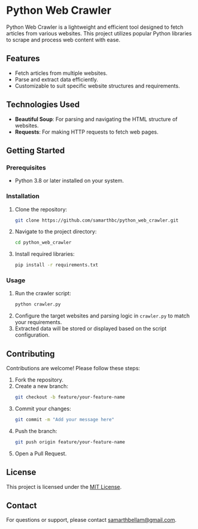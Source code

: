 # Python Web Crawler

Python Web Crawler is a lightweight and efficient tool designed to fetch articles from various websites. This project utilizes popular Python libraries to scrape and process web content with ease.

## Features
- Fetch articles from multiple websites.
- Parse and extract data efficiently.
- Customizable to suit specific website structures and requirements.

## Technologies Used
- **Beautiful Soup**: For parsing and navigating the HTML structure of websites.
- **Requests**: For making HTTP requests to fetch web pages.

## Getting Started

### Prerequisites
- Python 3.8 or later installed on your system.

### Installation
1. Clone the repository:
   ```bash
   git clone https://github.com/samarthbc/python_web_crawler.git
   ```
2. Navigate to the project directory:
   ```bash
   cd python_web_crawler
   ```
3. Install required libraries:
   ```bash
   pip install -r requirements.txt
   ```

### Usage
1. Run the crawler script:
   ```bash
   python crawler.py
   ```
2. Configure the target websites and parsing logic in `crawler.py` to match your requirements.
3. Extracted data will be stored or displayed based on the script configuration.

## Contributing
Contributions are welcome! Please follow these steps:
1. Fork the repository.
2. Create a new branch:
   ```bash
   git checkout -b feature/your-feature-name
   ```
3. Commit your changes:
   ```bash
   git commit -m "Add your message here"
   ```
4. Push the branch:
   ```bash
   git push origin feature/your-feature-name
   ```
5. Open a Pull Request.

## License
This project is licensed under the [MIT License](LICENSE).

## Contact
For questions or support, please contact samarthbellam@gmail.com.
